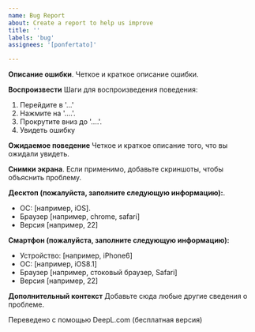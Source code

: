 ```yaml
---
name: Bug Report
about: Create a report to help us improve
title: ''
labels: 'bug'
assignees: '[ponfertato]'

---
```


<!-- If you have a question, you should use Discussions instead: https://github.com/orgs/upptime/discussions -->

**Описание ошибки**.
Четкое и краткое описание ошибки.

**Воспроизвести**
Шаги для воспроизведения поведения:
1. Перейдите в '...'
2. Нажмите на '....'.
3. Прокрутите вниз до '....'.
4. Увидеть ошибку

**Ожидаемое поведение**
Четкое и краткое описание того, что вы ожидали увидеть.

**Снимки экрана**.
Если применимо, добавьте скриншоты, чтобы объяснить проблему.

**Десктоп (пожалуйста, заполните следующую информацию):**.
 - ОС: [например, iOS].
 - Браузер [например, chrome, safari]
 - Версия [например, 22]

**Смартфон (пожалуйста, заполните следующую информацию):**
 - Устройство: [например, iPhone6]
 - ОС: [например, iOS8.1]
 - Браузер [например, стоковый браузер, Safari]
 - Версия [например, 22]

**Дополнительный контекст**
Добавьте сюда любые другие сведения о проблеме.

Переведено с помощью DeepL.com (бесплатная версия)
